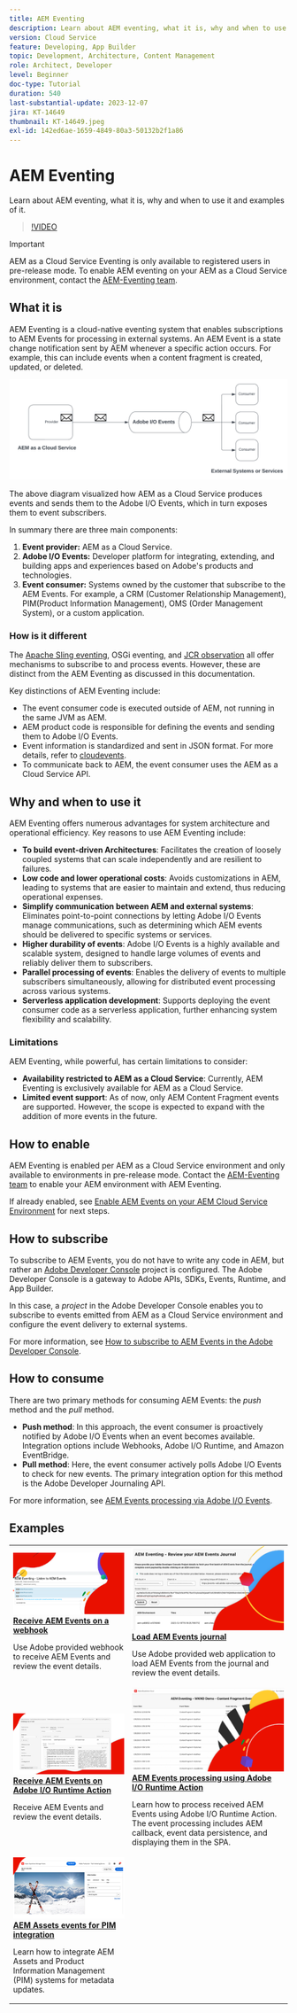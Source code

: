 ```yaml
---
title: AEM Eventing
description: Learn about AEM eventing, what it is, why and when to use it and examples of it.
version: Cloud Service
feature: Developing, App Builder
topic: Development, Architecture, Content Management
role: Architect, Developer
level: Beginner
doc-type: Tutorial
duration: 540
last-substantial-update: 2023-12-07
jira: KT-14649
thumbnail: KT-14649.jpeg
exl-id: 142ed6ae-1659-4849-80a3-50132b2f1a86
---
```

# AEM Eventing

Learn about AEM eventing, what it is, why and when to use it and examples of it.

>[!VIDEO](https://video.tv.adobe.com/v/3426686?quality=12&learn=on)

>[!IMPORTANT]
>
>AEM as a Cloud Service Eventing is only available to registered users in pre-release mode. To enable AEM eventing on your AEM as a Cloud Service environment, contact the <a href="mailto:grp-aem-events@adobe.com">AEM-Eventing team</a>.

## What it is

AEM Eventing is a cloud-native eventing system that enables subscriptions to AEM Events for processing in external systems. An AEM Event is a state change notification sent by AEM whenever a specific action occurs. For example, this can include events when a content fragment is created, updated, or deleted.

![AEM Eventing](./assets/aem-eventing.png)

The above diagram visualized how AEM as a Cloud Service produces events and sends them to the Adobe I/O Events, which in turn exposes them to event subscribers.

In summary there are three main components:

1. **Event provider:** AEM as a Cloud Service.
1. **Adobe I/O Events:** Developer platform for integrating, extending, and building apps and experiences based on Adobe's products and technologies.
1. **Event consumer:** Systems owned by the customer that subscribe to the AEM Events. For example, a CRM (Customer Relationship Management), PIM(Product Information Management), OMS (Order Management System), or a custom application.

### How is it different

The [Apache Sling eventing](https://sling.apache.org/documentation/bundles/apache-sling-eventing-and-job-handling.html), OSGi eventing, and [JCR observation](https://jackrabbit.apache.org/oak/docs/features/observation.html) all offer mechanisms to subscribe to and process events. However, these are distinct from the AEM Eventing as discussed in this documentation.

Key distinctions of AEM Eventing include:

- The event consumer code is executed outside of AEM, not running in the same JVM as AEM.
- AEM product code is responsible for defining the events and sending them to Adobe I/O Events.
- Event information is standardized and sent in JSON format. For more details, refer to [cloudevents](https://cloudevents.io/).
- To communicate back to AEM, the event consumer uses the AEM as a Cloud Service API.


## Why and when to use it

AEM Eventing offers numerous advantages for system architecture and operational efficiency. Key reasons to use AEM Eventing include:

- **To build event-driven Architectures**: Facilitates the creation of loosely coupled systems that can scale independently and are resilient to failures.
- **Low code and lower operational costs**: Avoids customizations in AEM, leading to systems that are easier to maintain and extend, thus reducing operational expenses.
- **Simplify communication between AEM and external systems**: Eliminates point-to-point connections by letting Adobe I/O Events manage communications, such as determining which AEM events should be delivered to specific systems or services.
- **Higher durability of events**: Adobe I/O Events is a highly available and scalable system, designed to handle large volumes of events and reliably deliver them to subscribers.
- **Parallel processing of events**: Enables the delivery of events to multiple subscribers simultaneously, allowing for distributed event processing across various systems.
- **Serverless application development**: Supports deploying the event consumer code as a serverless application, further enhancing system flexibility and scalability.

### Limitations

AEM Eventing, while powerful, has certain limitations to consider:

- **Availability restricted to AEM as a Cloud Service**: Currently, AEM Eventing is exclusively available for AEM as a Cloud Service.
- **Limited event support**: As of now, only AEM Content Fragment events are supported. However, the scope is expected to expand with the addition of more events in the future.

## How to enable

AEM Eventing is enabled per AEM as a Cloud Service environment and only available to environments in pre-release mode. Contact the <a href="mailto:grp-aem-events@adobe.com">AEM-Eventing team</a> to enable your AEM environment with AEM Eventing.

If already enabled, see [Enable AEM Events on your AEM Cloud Service Environment](https://developer.adobe.com/experience-cloud/experience-manager-apis/guides/events/#enable-aem-events-on-your-aem-cloud-service-environment) for next steps.

## How to subscribe

To subscribe to AEM Events, you do not have to write any code in AEM, but rather an [Adobe Developer Console](https://developer.adobe.com/) project is configured. The Adobe Developer Console is a gateway to Adobe APIs, SDKs, Events, Runtime, and App Builder. 

In this case, a _project_ in the Adobe Developer Console enables you to subscribe to events emitted from AEM as a Cloud Service environment and configure the event delivery to external systems.

For more information, see [How to subscribe to AEM Events in the Adobe Developer Console](https://developer.adobe.com/experience-cloud/experience-manager-apis/guides/events/#how-to-subscribe-to-aem-events-in-the-adobe-developer-console).

## How to consume

There are two primary methods for consuming AEM Events: the _push_ method and the _pull_ method.

- **Push method**: In this approach, the event consumer is proactively notified by Adobe I/O Events when an event becomes available. Integration options include Webhooks, Adobe I/O Runtime, and Amazon EventBridge.
- **Pull method**: Here, the event consumer actively polls Adobe I/O Events to check for new events. The primary integration option for this method is the Adobe Developer Journaling API.

For more information, see [AEM Events processing via Adobe I/O Events](https://developer.adobe.com/experience-cloud/experience-manager-apis/guides/events/#aem-events-processing-via-adobe-io).

## Examples

<table>
  <tr>
    <td>
        <a  href="./examples/webhook.md"><img alt="Receive AEM Events on a webhook" src="./assets/examples/webhook/webhook-example.png"/></a>
        <div><strong><a href="./examples/webhook.md">Receive AEM Events on a webhook</a></strong></div>
        <p>
          Use Adobe provided webhook to receive AEM Events and review the event details.
        </p>
      </td>
      <td>
        <a  href="./examples/journaling.md"><img alt="Load AEM Events journal" src="./assets/examples/journaling/eventing-journal.png"/></a>
        <div><strong><a href="./examples/journaling.md">Load AEM Events journal</a></strong></div>
        <p>
          Use Adobe provided web application to load AEM Events from the journal and review the event details.
        </p>
      </td>
    </tr>
  <tr>
    <td>
        <a  href="./examples/runtime-action.md"><img alt="Receive AEM Events on Adobe I/O Runtime Action" src="./assets/examples/runtime-action/eventing-runtime.png"/></a>
        <div><strong><a href="./examples/runtime-action.md">Receive AEM Events on Adobe I/O Runtime Action</a></strong></div>
        <p>
          Receive AEM Events and review the event details.
        </p>
      </td>
      <td>
        <a  href="./examples/event-processing-using-runtime-action.md"><img alt="AEM Events processing using Adobe I/O Runtime Action" src="./assets/examples/event-processing-using-runtime-action/event-processing.png"/></a>
        <div><strong><a href="./examples/event-processing-using-runtime-action.md">AEM Events processing using Adobe I/O Runtime Action</a></strong></div>
        <p>
          Learn how to process received AEM Events using Adobe I/O Runtime Action. The event processing includes AEM callback, event data persistence, and displaying them in the SPA.
        </p>
      </td>
  </tr>    
  <tr>
    <td>
        <a  href="./examples/assets-pim-integration.md"><img alt="AEM Assets events for PIM integration" src="./assets/examples/assets-pim-integration/PIM-integration-tile.png"/></a>
        <div><strong><a href="./examples/assets-pim-integration.md">AEM Assets events for PIM integration</a></strong></div>
        <p>
          Learn how to integrate AEM Assets and Product Information Management (PIM) systems for metadata updates.
        </p>
      </td>
  </tr>  
</table>
